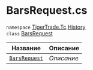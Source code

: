
# BarsRequest.cs
`namespace` [TigerTrade.Tc](../../../TigerTrade.Tc.md).[History](../../../TigerTrade.Tc/History.md)  
    `class` [BarsRequest](../BarsRequest.cs.md)

| Название | Описание |
| --- | --- |
| [`BarsRequest`](./Методы/BarsRequest.md) | *Описание* |
